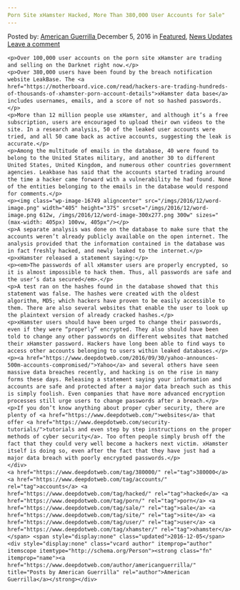 ```yaml
---
Porn Site xHamster Hacked, More Than 380,000 User Accounts for Sale"
---
```

<article class="post-listing post-16748 post type-post status-publish format-standard has-post-thumbnail hentry  tag-4612 tag-accounts tag-hacked tag-porn tag-sale tag-site tag-user tag-xhamster">
    <div class="post-inner">
        <span>Posted by: <a href="https://www.deepdotweb.com/author/americanguerrilla/" title="">American Guerrilla </a></span>
    <span>December 5, 2016</span>
    <span>in <a href="https://www.deepdotweb.com/category/deepdot-news/" rel="category tag">Featured</a>, <a href="https://www.deepdotweb.com/category/news-updates/" rel="category tag">News Updates</a></span>
    <span><a href="https://www.deepdotweb.com/2016/12/05/porn-site-xhamster-hacked-380000-user-accounts-sale/#respond">Leave a comment</a></span>
    </p>
    <div class="clear"></div>
    
    <p>Over 100,000 user accounts on the porn site xHamster are trading and selling on the Darknet right now.</p>
    <p>Over 380,000 users have been found by the breach notification website LeakBase. The <a href="https://motherboard.vice.com/read/hackers-are-trading-hundreds-of-thousands-of-xhamster-porn-account-details">xHamster data base</a> includes usernames, emails, and a score of not so hashed passwords.</p>
    <p>More than 12 million people use xHamster, and although it’s a free subscription, users are encouraged to upload their own videos to the site. In a research analysis, 50 of the leaked user accounts were tried, and all 50 came back as active accounts, suggesting the leak is accurate.</p>
    <p>Among the multitude of emails in the database, 40 were found to belong to the United States military, and another 30 to different United States, United Kingdom, and numerous other countries government agencies. Leakbase has said that the accounts started trading around the time a hacker came forward with a vulnerability he had found. None of the entities belonging to the emails in the database would respond for comments.</p>
    <p><img class="wp-image-16749 aligncenter" src="/imgs/2016/12/word-image.png" width="405" height="375" srcset="/imgs/2016/12/word-image.png 612w, /imgs/2016/12/word-image-300x277.png 300w" sizes="(max-width: 405px) 100vw, 405px"/></p>
    <p>A separate analysis was done on the database to make sure that the accounts weren’t already publicly available on the open internet. The analysis provided that the information contained in the database was in fact freshly hacked, and newly leaked to the internet.</p>
    <p>xHamster released a statement saying:</p>
    <p><em>The passwords of all xHamster users are properly encrypted, so it is almost impossible to hack them. Thus, all passwords are safe and the user’s data secured</em>.</p>
    <p>A test ran on the hashes found in the database showed that this statement was false. The hashes were created with the oldest algorithm, MD5; which hackers have proven to be easily accessible to them. There are also several websites that enable the user to look up the plaintext version of already cracked hashes.</p>
    <p>xHamster users should have been urged to change their passwords, even if they were “properly” encrypted. They also should have been told to change any other passwords on different websites that matched their xHamster password. Hackers have long been able to find ways to access other accounts belonging to users within leaked databases.</p>
    <p><a href="https://www.deepdotweb.com/2016/09/30/yahoo-announces-500m-accounts-compromised/">Yahoo</a> and several others have seen massive data breaches recently, and hacking is on the rise in many forms these days. Releasing a statement saying your information and accounts are safe and protected after a major data breach such as this is simply foolish. Even companies that have more advanced encryption processes still urge users to change passwords after a breach.</p>
    <p>If you don’t know anything about proper cyber security, there are plenty of <a href="https://www.deepdotweb.com/">websites</a> that offer <a href="https://www.deepdotweb.com/security-tutorials/">tutorials and even step by step instructions on the proper methods of cyber security</a>. Too often people simply brush off the fact that they could very well become a hackers next victim. xHamster itself is doing so, even after the fact that they have just had a major data breach with poorly encrypted passwords.</p>
    </div>
    <a href="https://www.deepdotweb.com/tag/380000/" rel="tag">380000</a> <a href="https://www.deepdotweb.com/tag/accounts/" rel="tag">accounts</a> <a href="https://www.deepdotweb.com/tag/hacked/" rel="tag">hacked</a> <a href="https://www.deepdotweb.com/tag/porn/" rel="tag">porn</a> <a href="https://www.deepdotweb.com/tag/sale/" rel="tag">sale</a> <a href="https://www.deepdotweb.com/tag/site/" rel="tag">site</a> <a href="https://www.deepdotweb.com/tag/user/" rel="tag">user</a> <a href="https://www.deepdotweb.com/tag/xhamster/" rel="tag">xhamster</a></span> <span style="display:none" class="updated">2016-12-05</span>
    <div style="display:none" class="vcard author" itemprop="author" itemscope itemtype="http://schema.org/Person"><strong class="fn" itemprop="name"><a href="https://www.deepdotweb.com/author/americanguerrilla/" title="Posts by American Guerrilla" rel="author">American Guerrilla</a></strong></div>
    
